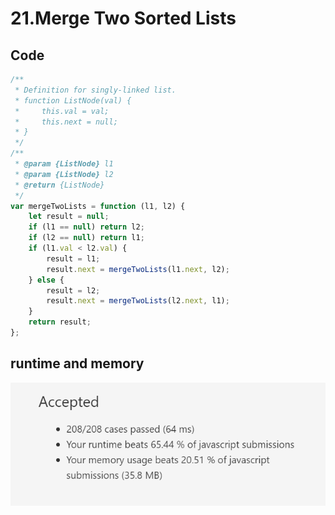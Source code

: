 21.Merge Two Sorted Lists
=========================
Code
----
```javascript
/**
 * Definition for singly-linked list.
 * function ListNode(val) {
 *     this.val = val;
 *     this.next = null;
 * }
 */
/**
 * @param {ListNode} l1
 * @param {ListNode} l2
 * @return {ListNode}
 */
var mergeTwoLists = function (l1, l2) {
    let result = null;
    if (l1 == null) return l2;
    if (l2 == null) return l1;
    if (l1.val < l2.val) {
        result = l1;
        result.next = mergeTwoLists(l1.next, l2);
    } else {
        result = l2;
        result.next = mergeTwoLists(l2.next, l1);
    }
    return result;
};
```
runtime and memory
------------------
![image](https://github.com/Gloria1124/leetcode/blob/Gloria1124-patch-1/21photo.png)
